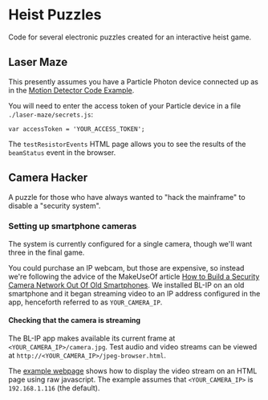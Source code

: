 # Heist Puzzles

Code for several electronic puzzles created for an interactive heist game.

## Laser Maze

This presently assumes you have a Particle Photon device connected up as in the [Motion Detector
Code Example](https://docs.particle.io/guide/getting-started/examples/photon/#make-a-motion-detector-publish-and-the-console).

You will need to enter the access token of your Particle device in a file `./laser-maze/secrets.js`:
```
var accessToken = 'YOUR_ACCESS_TOKEN';
```

The `testResistorEvents` HTML page allows you to see the results of the `beamStatus` event in the
browser.


## Camera Hacker

A puzzle for those who have always wanted to "hack the mainframe" to disable a "security system".

### Setting up smartphone cameras

The system is currently configured for a single camera, though we'll want three in the final game.

You could purchase an IP webcam, but those are expensive, so instead we're following the advice of 
the MakeUseOf article [How to Build a Security Camera Network Out Of Old
Smartphones](https://www.makeuseof.com/tag/how-to-build-a-security-camera-network-out-of-old-smartphones/).
We installed BL-IP on an old smartphone and it began streaming video to an IP address configured
in the app, henceforth referred to as `YOUR_CAMERA_IP`.

#### Checking that the camera is streaming

The BL-IP app makes available its current frame at `<YOUR_CAMERA_IP>/camera.jpg`. Test audio and
video streams can be viewed at `http://<YOUR_CAMERA_IP>/jpeg-browser.html`.

The [example webpage](./camera-hacker/raw_js_video_example.html) shows how to display the video
stream on an HTML page using raw javascript. The example assumes that `<YOUR_CAMERA_IP>` is
`192.168.1.116` (the default).